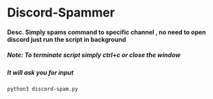 # Discord-Spammer
#### Desc. Simply spams command to specific channel , no need to open discord just run the script in background
##### Note: To terminate script simply ctrl+c or close the window

##### It will ask you for input

```python3 discord-spam.py```
